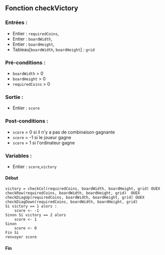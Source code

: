 ## Fonction checkVictory


### Entrées :
- Entier : `requiredCoins`,
- Entier : `boardWidth`,
- Entier : `boardHeight`,
- Tableau[`boardWidth`, `boardHeight`] : `grid`

### Pré-conditions :
- `boardWidth` > 0
- `boardHeight` > 0
- `requiredCoins` > 0

### Sortie :
- Entier : `score`

### Post-conditions :
- `score` = 0 si il n'y a pas de combinaison gagnante
- `score` = -1 si le joueur gagne
- `score` = 1 si l'ordinateur gagne

### Variables :
- Entier : `score`,`victory`

#### Début

    victory = checkCol(requiredCoins, boardWidth, boardHeight, grid) OUEX checkRow(requiredCoins, boardWidth, boardHeight, grid)  OUEX checkDiagUp(requiredCoins, boardWidth, boardHeight, grid) OUEX checkDiagDown(requiredCoins, boardWidth, boardHeight, grid)
    Si victory == 1 alors :
        score <- -1
    Sinon Si victory == 2 alors
        score <- 1
    Sinon
        score <- 0
    Fin Si
    renvoyer score

#### Fin
	
					
				
				
			 
